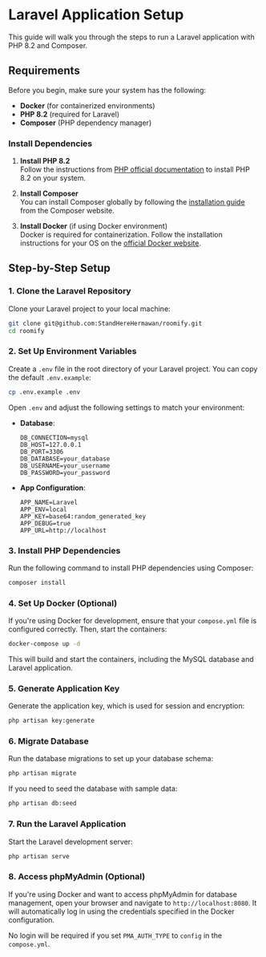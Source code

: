 # Laravel Application Setup

This guide will walk you through the steps to run a Laravel application with PHP 8.2 and Composer.

## Requirements

Before you begin, make sure your system has the following:

- **Docker** (for containerized environments)
- **PHP 8.2** (required for Laravel)
- **Composer** (PHP dependency manager)

### Install Dependencies

1. **Install PHP 8.2**  
   Follow the instructions from [PHP official documentation](https://www.php.net/manual/en/install.php) to install PHP 8.2 on your system.

2. **Install Composer**  
   You can install Composer globally by following the [installation guide](https://getcomposer.org/download/) from the Composer website.

3. **Install Docker** (if using Docker environment)  
   Docker is required for containerization. Follow the installation instructions for your OS on the [official Docker website](https://www.docker.com/get-started).

## Step-by-Step Setup

### 1. Clone the Laravel Repository

Clone your Laravel project to your local machine:

```bash
git clone git@github.com:StandHereHermawan/roomify.git
cd roomify
````

### 2. Set Up Environment Variables

Create a `.env` file in the root directory of your Laravel project. You can copy the default `.env.example`:

```bash
cp .env.example .env
```

Open `.env` and adjust the following settings to match your environment:

* **Database**:

  ```env
  DB_CONNECTION=mysql
  DB_HOST=127.0.0.1
  DB_PORT=3306
  DB_DATABASE=your_database
  DB_USERNAME=your_username
  DB_PASSWORD=your_password
  ```

* **App Configuration**:

  ```env
  APP_NAME=Laravel
  APP_ENV=local
  APP_KEY=base64:random_generated_key
  APP_DEBUG=true
  APP_URL=http://localhost
  ```

### 3. Install PHP Dependencies

Run the following command to install PHP dependencies using Composer:

```bash
composer install
```

### 4. Set Up Docker (Optional)

If you're using Docker for development, ensure that your `compose.yml` file is configured correctly. Then, start the containers:

```bash
docker-compose up -d
```

This will build and start the containers, including the MySQL database and Laravel application.

### 5. Generate Application Key

Generate the application key, which is used for session and encryption:

```bash
php artisan key:generate
```

### 6. Migrate Database

Run the database migrations to set up your database schema:

```bash
php artisan migrate
```

If you need to seed the database with sample data:

```bash
php artisan db:seed
```

### 7. Run the Laravel Application

Start the Laravel development server:

```bash
php artisan serve
```


### 8. Access phpMyAdmin (Optional)

If you're using Docker and want to access phpMyAdmin for database management, open your browser and navigate to `http://localhost:8080`. It will automatically log in using the credentials specified in the Docker configuration.

No login will be required if you set `PMA_AUTH_TYPE` to `config` in the `compose.yml`.